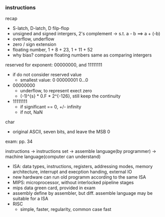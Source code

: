 ### instructions

recap
- S-latch, D-latch, D filp-flop
- unsigned and signed intergers, 2's complement -> s.t. a - b ==> a + (-b)
- overflow, underflow
- zero / sign extension
- floating number, 1 + 8 + 23, 1 + 11 + 52
- why bias? compare floating numbers same as comparing intergers

reserved for exponent: 00000000, and 11111111
- if do not consider reserved value
    - smallest value: 0 00000001 0...0
- 00000000
    - underflow, to represent exect zero
    - (-1)^{s} * 0.F * 2^{-126}, still keep the continuity
- 11111111
    - if significant == 0, +/- infinity
    - if not, NaN

char
- original ASCII, seven bits, and leave the MSB 0

exam: pp. 34

instructions -> instructions set -> assemble language(by programmer) -> machine language(computer can understand)
- ISA: data types, instructions, registers, addressing modes, memory architecture, interrupt and execption handing, external IO
- new hardware can run old programm according to the same ISA
- MIPS: microprocessor, without interlocked pipeline stages
- mips data green card, provided in exam
- assembly define by assembler, but diff. assemble language may be suitable for a ISA
- RISC
    - simple, faster, regularity, common case fast
